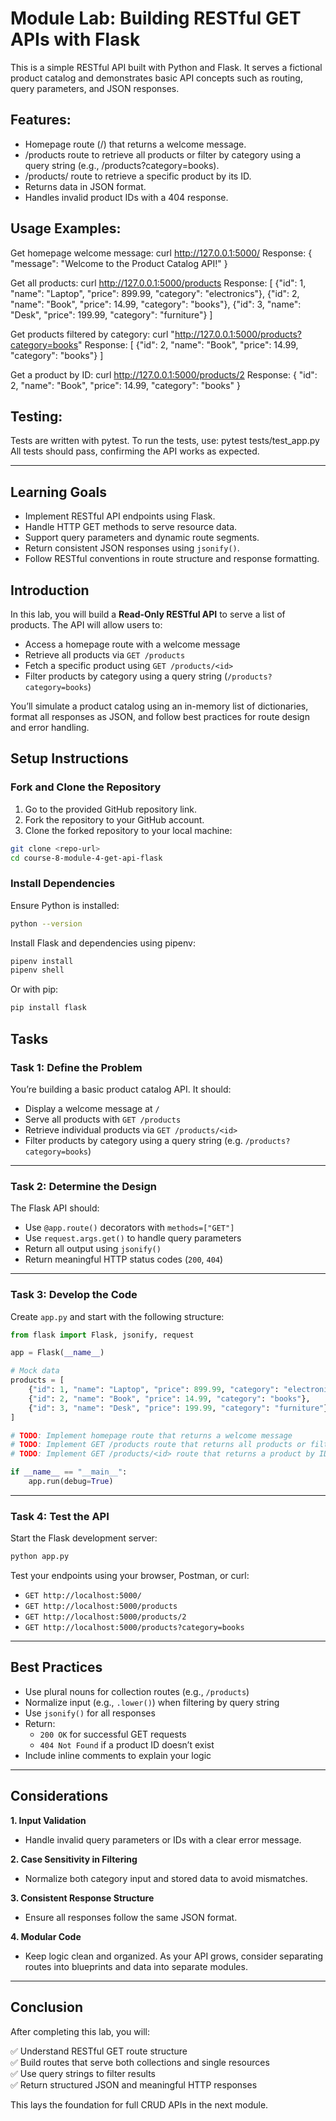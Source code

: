 # Module Lab: Building RESTful GET APIs with Flask

This is a simple RESTful API built with Python and Flask. It serves a fictional product catalog and demonstrates basic API concepts such as routing, query parameters, and JSON responses.

## Features:
- Homepage route (/) that returns a welcome message.
- /products route to retrieve all products or filter by category using a query string (e.g., /products?category=books).
- /products/<id> route to retrieve a specific product by its ID.
- Returns data in JSON format.
- Handles invalid product IDs with a 404 response.

## Usage Examples:
Get homepage welcome message:
  curl http://127.0.0.1:5000/
Response:
  {
    "message": "Welcome to the Product Catalog API!"
  }

Get all products:
  curl http://127.0.0.1:5000/products
Response:
  [
    {"id": 1, "name": "Laptop", "price": 899.99, "category": "electronics"},
    {"id": 2, "name": "Book", "price": 14.99, "category": "books"},
    {"id": 3, "name": "Desk", "price": 199.99, "category": "furniture"}
  ]

Get products filtered by category:
  curl "http://127.0.0.1:5000/products?category=books"
Response:
  [
    {"id": 2, "name": "Book", "price": 14.99, "category": "books"}
  ]

Get a product by ID:
  curl http://127.0.0.1:5000/products/2
Response:
  {
    "id": 2,
    "name": "Book",
    "price": 14.99,
    "category": "books"
  }

## Testing:
Tests are written with pytest. To run the tests, use:
  pytest tests/test_app.py
All tests should pass, confirming the API works as expected.


-----------------------

## Learning Goals

- Implement RESTful API endpoints using Flask.
- Handle HTTP GET methods to serve resource data.
- Support query parameters and dynamic route segments.
- Return consistent JSON responses using `jsonify()`.
- Follow RESTful conventions in route structure and response formatting.

## Introduction

In this lab, you will build a **Read-Only RESTful API** to serve a list of products. The API will allow users to:

- Access a homepage route with a welcome message
- Retrieve all products via `GET /products`
- Fetch a specific product using `GET /products/<id>`
- Filter products by category using a query string (`/products?category=books`)

You’ll simulate a product catalog using an in-memory list of dictionaries, format all responses as JSON, and follow best practices for route design and error handling.

## Setup Instructions

### Fork and Clone the Repository

1. Go to the provided GitHub repository link.
2. Fork the repository to your GitHub account.
3. Clone the forked repository to your local machine:

```bash
git clone <repo-url>
cd course-8-module-4-get-api-flask
```

### Install Dependencies

Ensure Python is installed:

```bash
python --version
```

Install Flask and dependencies using pipenv:

```bash
pipenv install
pipenv shell
```

Or with pip:

```bash
pip install flask
```

## Tasks

### Task 1: Define the Problem

You’re building a basic product catalog API. It should:

- Display a welcome message at `/`
- Serve all products with `GET /products`
- Retrieve individual products via `GET /products/<id>`
- Filter products by category using a query string (e.g. `/products?category=books`)

---

### Task 2: Determine the Design

The Flask API should:

- Use `@app.route()` decorators with `methods=["GET"]`
- Use `request.args.get()` to handle query parameters
- Return all output using `jsonify()`
- Return meaningful HTTP status codes (`200`, `404`)

---

### Task 3: Develop the Code

Create `app.py` and start with the following structure:

```python
from flask import Flask, jsonify, request

app = Flask(__name__)

# Mock data
products = [
    {"id": 1, "name": "Laptop", "price": 899.99, "category": "electronics"},
    {"id": 2, "name": "Book", "price": 14.99, "category": "books"},
    {"id": 3, "name": "Desk", "price": 199.99, "category": "furniture"},
]

# TODO: Implement homepage route that returns a welcome message
# TODO: Implement GET /products route that returns all products or filters by category
# TODO: Implement GET /products/<id> route that returns a product by ID or 404

if __name__ == "__main__":
    app.run(debug=True)
```

---

### Task 4: Test the API

Start the Flask development server:

```bash
python app.py
```

Test your endpoints using your browser, Postman, or curl:

- `GET http://localhost:5000/`
- `GET http://localhost:5000/products`
- `GET http://localhost:5000/products/2`
- `GET http://localhost:5000/products?category=books`

---

## Best Practices

- Use plural nouns for collection routes (e.g., `/products`)
- Normalize input (e.g., `.lower()`) when filtering by query string
- Use `jsonify()` for all responses
- Return:
  - `200 OK` for successful GET requests
  - `404 Not Found` if a product ID doesn’t exist
- Include inline comments to explain your logic

---

## Considerations

**1. Input Validation**
- Handle invalid query parameters or IDs with a clear error message.

**2. Case Sensitivity in Filtering**
- Normalize both category input and stored data to avoid mismatches.

**3. Consistent Response Structure**
- Ensure all responses follow the same JSON format.

**4. Modular Code**
- Keep logic clean and organized. As your API grows, consider separating routes into blueprints and data into separate modules.

---

## Conclusion

After completing this lab, you will:

✅ Understand RESTful GET route structure  
✅ Build routes that serve both collections and single resources  
✅ Use query strings to filter results  
✅ Return structured JSON and meaningful HTTP responses  

This lays the foundation for full CRUD APIs in the next module.
